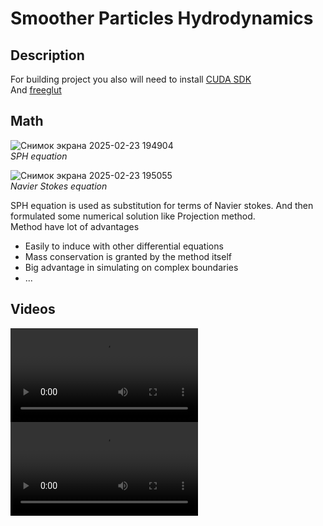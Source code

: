 # Smoother Particles Hydrodynamics

## Description
For building project you also will need to install <a href="https://developer.nvidia.com/cuda-downloads">CUDA SDK</a>  
And <a href="https://github.com/dhustkoder/freeglut/tree/master">freeglut</a>  
## Math  
![Снимок экрана 2025-02-23 194904](https://github.com/user-attachments/assets/451cb297-a581-4e18-b15a-10750e7ab4c5)  
_SPH equation_  

![Снимок экрана 2025-02-23 195055](https://github.com/user-attachments/assets/bf6a7338-7fd2-4cb0-8cdb-3c07ca86dd98)  
_Navier Stokes equation_  

SPH equation is used as substitution for terms of Navier stokes. And then formulated some numerical solution like Projection method.  
Method have lot of advantages
* Easily to induce with other differential equations
* Mass conservation is granted by the method itself  
* Big advantage in simulating on complex boundaries
* ...

## Videos
<video src="https://github.com/user-attachments/assets/d5af706f-70b2-43d9-a0f2-b5e0530ae6c9"></video>
<video src="https://github.com/user-attachments/assets/39dc251e-2191-4013-8261-b647014c127b"></video>

